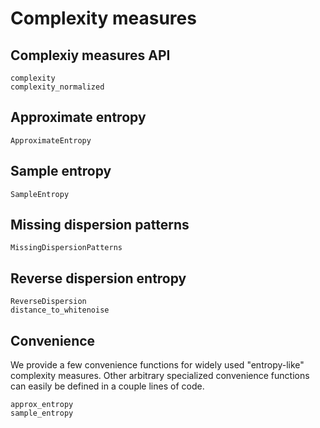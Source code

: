 # Complexity measures

## Complexiy measures API
```@docs
complexity
complexity_normalized
```

## Approximate entropy

```@docs
ApproximateEntropy
```

## Sample entropy

```@docs
SampleEntropy
```

## Missing dispersion patterns

```@docs
MissingDispersionPatterns
```

## Reverse dispersion entropy

```@docs
ReverseDispersion
distance_to_whitenoise
```

## Convenience

We provide a few convenience functions for widely used "entropy-like" complexity measures. Other arbitrary specialized convenience functions can easily be defined in a couple lines of code.

```@docs
approx_entropy
sample_entropy
```
